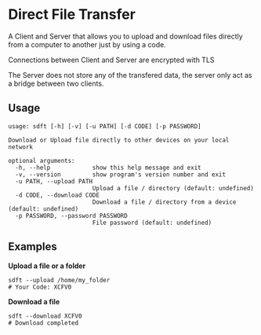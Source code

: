 # Direct File Transfer

A Client and Server that allows you to upload and download files directly from a computer to another just by using a code.

Connections between Client and Server are encrypted with TLS

The Server does not store any of the transfered data, the server only act as a bridge between two clients.

## Usage
```
usage: sdft [-h] [-v] [-u PATH] [-d CODE] [-p PASSWORD]

Download or Upload file directly to other devices on your local network

optional arguments:
  -h, --help            show this help message and exit
  -v, --version         show program's version number and exit
  -u PATH, --upload PATH
                        Upload a file / directory (default: undefined)
  -d CODE, --download CODE
                        Download a file / directory from a device (default: undefined)
  -p PASSWORD, --password PASSWORD
                        File password (default: undefined)
```

## Examples

**Upload a file or a folder**
```shell
sdft --upload /home/my_folder
# Your Code: XCFV0
```

**Download a file**
```shell
sdft --download XCFV0
# Download completed
```